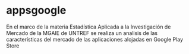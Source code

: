 # appsgoogle
En el marco de la materia Estadística Aplicada a la Investigación de Mercado de la MGAIE de UNTREF se realiza un analisis de las características del mercado de las aplicaciones alojadas en Google Play Store
